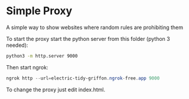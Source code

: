 # Simple Proxy

A simple way to show websites where random rules are prohibiting them

To start the proxy start the python server from this folder (python 3 needed):

```bash
python3 -m http.server 9000
```

Then start ngrok:

```powershell
ngrok http --url=electric-tidy-griffon.ngrok-free.app 9000
```

To change the proxy just edit index.html.
